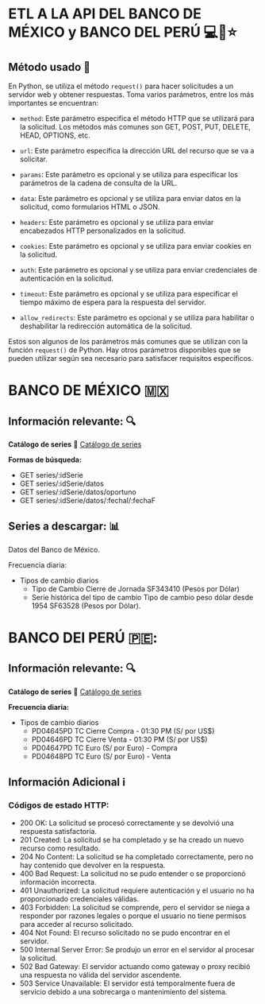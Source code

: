 # **ETL A LA API DEL BANCO DE MÉXICO y BANCO DEL PERÚ** 💻🏦⭐

## **Método usado** 📡

En Python, se utiliza el método `request()` para hacer solicitudes a un servidor web y obtener respuestas. Toma varios parámetros, entre los más importantes se encuentran:

- `method`: Este parámetro especifica el método HTTP que se utilizará para la solicitud. Los métodos más comunes son GET, POST, PUT, DELETE, HEAD, OPTIONS, etc.

- `url`: Este parámetro especifica la dirección URL del recurso que se va a solicitar.

- `params`: Este parámetro es opcional y se utiliza para especificar los parámetros de la cadena de consulta de la URL.

- `data`: Este parámetro es opcional y se utiliza para enviar datos en la solicitud, como formularios HTML o JSON.

- `headers`: Este parámetro es opcional y se utiliza para enviar encabezados HTTP personalizados en la solicitud.

- `cookies`: Este parámetro es opcional y se utiliza para enviar cookies en la solicitud.

- `auth`: Este parámetro es opcional y se utiliza para enviar credenciales de autenticación en la solicitud.

- `timeout`: Este parámetro es opcional y se utiliza para especificar el tiempo máximo de espera para la respuesta del servidor.

- `allow_redirects`: Este parámetro es opcional y se utiliza para habilitar o deshabilitar la redirección automática de la solicitud.

Estos son algunos de los parámetros más comunes que se utilizan con la función `request()` de Python. Hay otros parámetros disponibles que se pueden utilizar según sea necesario para satisfacer requisitos específicos.

# BANCO DE MÉXICO 🇲🇽
## **Información relevante:** 🔍

**Catálogo de series**
🔗 [Catálogo de series](https://www.banxico.org.mx/SieAPIRest/service/v1/doc/catalogoSeries)

**Formas de búsqueda:**
- GET series/:idSerie
- GET series/:idSerie/datos
- GET series/:idSerie/datos/oportuno
- GET series/:idSerie/datos/:fechaI/:fechaF


## **Series a descargar:** 📊

Datos del Banco de México.

Frecuencia diaria:
- Tipos de cambio diarios
    - Tipo de Cambio Cierre de Jornada SF343410 (Pesos por Dólar) 
    - Serie histórica del tipo de cambio Tipo de cambio peso dólar desde 1954 SF63528 (Pesos por Dólar).


# BANCO DEl PERÚ 🇵🇪:
## **Información relevante:** 🔍

**Catálogo de series**
🔗 [Catálogo de series](https://estadisticas.bcrp.gob.pe/estadisticas/series/diarias)

**Frecuencia diaria:**
- Tipos de cambio diarios
	- PD04645PD	TC Cierre Compra - 01:30 PM (S/ por US$)	
	- PD04646PD	TC Cierre Venta - 01:30 PM (S/ por US$)	
	- PD04647PD	TC Euro (S/ por Euro) - Compra	
	- PD04648PD	TC Euro (S/ por Euro) - Venta


## **Información Adicional** ℹ️

### Códigos de estado HTTP:
- 200 OK: La solicitud se procesó correctamente y se devolvió una respuesta satisfactoria.
- 201 Created: La solicitud se ha completado y se ha creado un nuevo recurso como resultado.
- 204 No Content: La solicitud se ha completado correctamente, pero no hay contenido que devolver en la respuesta.
- 400 Bad Request: La solicitud no se pudo entender o se proporcionó información incorrecta.
- 401 Unauthorized: La solicitud requiere autenticación y el usuario no ha proporcionado credenciales válidas.
- 403 Forbidden: La solicitud se comprende, pero el servidor se niega a responder por razones legales o porque el usuario no tiene permisos para acceder al recurso solicitado.
- 404 Not Found: El recurso solicitado no se pudo encontrar en el servidor.
- 500 Internal Server Error: Se produjo un error en el servidor al procesar la solicitud.
- 502 Bad Gateway: El servidor actuando como gateway o proxy recibió una respuesta no válida del servidor ascendente.
- 503 Service Unavailable: El servidor está temporalmente fuera de servicio debido a una sobrecarga o mantenimiento del sistema.
